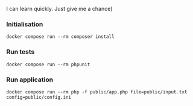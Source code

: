 I can learn quickly. Just give me a chance)

### Initialisation
```
docker compose run --rm composer install
```

### Run tests
```
docker compose run --rm phpunit
```

### Run application
```
docker compose run --rm php -f public/app.php file=public/input.txt config=public/config.ini
```